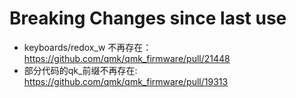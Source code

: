 # Breaking Changes since last use
- keyboards/redox_w 不再存在： https://github.com/qmk/qmk_firmware/pull/21448
- 部分代码的qk_前缀不再存在: https://github.com/qmk/qmk_firmware/pull/19313

